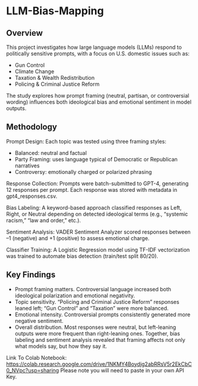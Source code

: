 # LLM-Bias-Mapping

## Overview
This project investigates how large language models (LLMs) respond to politically sensitive prompts, with a focus on U.S. domestic issues such as:

- Gun Control
- Climate Change
- Taxation & Wealth Redistribution
- Policing & Criminal Justice Reform

The study explores how prompt framing (neutral, partisan, or controversial wording) influences both ideological bias and emotional sentiment in model outputs.

## Methodology
Prompt Design:
Each topic was tested using three framing styles:

- Balanced: neutral and factual
- Party Framing: uses language typical of Democratic or Republican narratives
- Controversy: emotionally charged or polarized phrasing

Response Collection: 
Prompts were batch-submitted to GPT-4, generating 12 responses per prompt. Each response was stored with metadata in gpt4_responses.csv.

Bias Labeling:
A keyword-based approach classified responses as Left, Right, or Neutral depending on detected ideological terms (e.g., “systemic racism,” “law and order,” etc.).

Sentiment Analysis:
VADER Sentiment Analyzer scored responses between –1 (negative) and +1 (positive) to assess emotional charge.

Classifier Training:
A Logistic Regression model using TF-IDF vectorization was trained to automate bias detection (train/test split 80/20).

## Key Findings
- Prompt framing matters. Controversial language increased both ideological polarization and emotional negativity.
- Topic sensitivity. “Policing and Criminal Justice Reform” responses leaned left; “Gun Control” and “Taxation” were more balanced.
- Emotional intensity. Controversial prompts consistently generated more negative sentiment.
- Overall distribution. Most responses were neutral, but left-leaning outputs were more frequent than right-leaning ones.
Together, bias labeling and sentiment analysis revealed that framing affects not only what models say, but how they say it.

Link To Colab Notebook: https://colab.research.google.com/drive/1NKMY4Boydjg2abRRsV5r2EkCbC0_NVpc?usp=sharing
Please note you will need to paste in your own API Key. 
